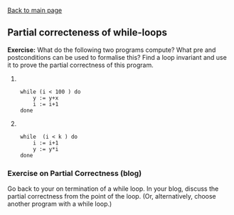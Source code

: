 [Back to main page](https://ereeq.github.io/proglangblog/)

## Partial correcteness of while-loops

**Exercise:** What do the following two programs compute? What pre and postconditions can be used to formalise this? Find a loop invariant and use it to prove the partial correctness of this program.

1)

        while (i < 100 ) do
            y := y+x
            i := i+1  
        done

2)

        while  (i < k ) do
            i := i+1
            y := y*i
        done

### Exercise on Partial Correctness (blog)

Go back to your on termination of a while loop. In your blog, discuss the partial correctness from the point of the loop. (Or, alternatively, choose another program with a while loop.)
